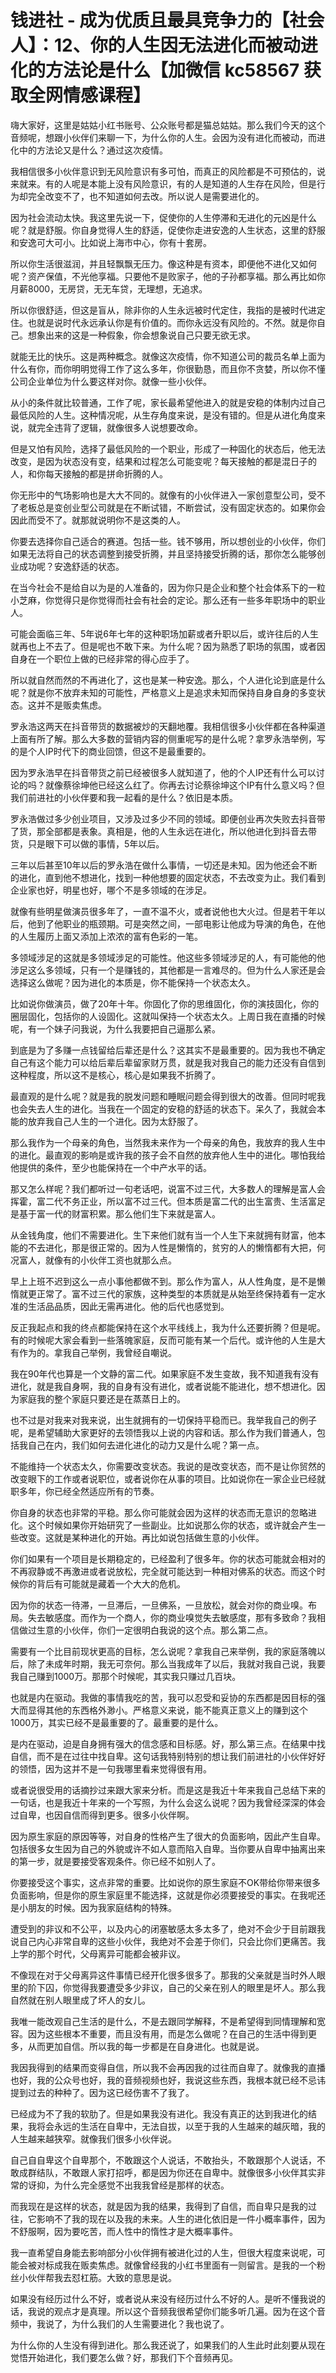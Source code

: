 # 钱进社 - 成为优质且最具竞争力的【社会人】：12、你的人生因无法进化而被动进化的方法论是什么【加微信 kc58567 获取全网情感课程】

嗨大家好，这里是姑姑小红书账号、公众账号都是猫总姑姑。那么我们今天的这个音频呢，想跟小伙伴们来聊一下，为什么你的人生。会因为没有进化而被动，而进化中的方法论又是什么？通过这次疫情。

我相信很多小伙伴意识到无风险意识有多可怕，而真正的风险都是不可预估的，说来就来。有的人呢是本能上没有风险意识，有的人是知道的人生存在风险，但是行为却完全改变不了，也不知道如何去改。所以说人是需要进化的。

因为社会流动太快。我这里先说一下，促使你的人生停滞和无进化的元凶是什么呢？就是舒服。你自身觉得人生的舒适，促使你走进安逸的人生状态，这里的舒服和安逸可大可小。比如说上海市中心，你有十套房。

所以你生活很滋润，并且轻飘飘无压力。像这种是有资本，即便他不进化又如何呢？资产保值，不光他享福。只要他不是败家子，他的子孙都享福。那么再比如你月薪8000，无房贷，无无车贷，无理想，无追求。

所以你很舒适，但这是盲从，除非你的人生永远被时代定住，我指的是被时代进定住。也就是说时代永远承认你是有价值的。而你永远没有风险的。不然。就是你自己。想象出来的这是一种假象，你会想象说自己只要无欲无求。

就能无比的快乐。这是两种概念。就像这次疫情，你不知道公司的裁员名单上面为什么有你，而你明明觉得工作了这么多年，你很勤恳，而且你不贪婪，所以你不懂公司企业单位为什么要这样对你。就像一些小伙伴。

从小的条件就比较普通，工作了呢，家长最希望他进入的就是安稳的体制内过自己最低风险的人生。这种情况呢，从生存角度来说，是没有错的。但是从进化角度来说，就完全违背了逻辑，就像很多人说想要改命。

但是又怕有风险，选择了最低风险的一个职业，形成了一种固化的状态后，他无法改变，是因为状态没有变，结果和过程怎么可能变呢？每天接触的都是混日子的人，和你每天接触的都是拼命折腾的人。

你无形中的气场影响也是大大不同的。就像有的小伙伴进入一家创意型公司，受不了老板总是变创业型公司就是在不断试错，不断尝试，没有固定状态的。如果你会因此而受不了。就那就说明你不是这类的人。

你要去选择你自己适合的赛道。包括一些。钱不够用，所以想创业的小伙伴，你们如果无法将自己的状态调整到接受折腾，并且坚持接受折腾的话，那你怎么能够创业成功呢？安逸舒适的状态。

在当今社会不是给自以为是的人准备的，因为你只是企业和整个社会体系下的一粒小芝麻，你觉得只是你觉得而社会有社会的定论。那么还有一些多年职场中的职业人。

可能会面临三年、5年说6年七年的这种职场加薪或者升职以后，或许往后的人生就再也上不去了。但是呢也不敢下来。为什么呢？因为熟悉了职场的氛围，或者因自身在一个职位上做的已经非常的得心应手了。

所以就自然而然的不再进化了，这也是某一种安逸。那么，个人进化论到底是什么呢？就是你不放弃未知的可能性，严格意义上是追求未知而保持自身自身的多变状态。这并不是贩卖焦虑。

罗永浩这两天在抖音带货的数据被炒的天翻地覆。我相信很多小伙伴都在各种渠道上面有所了解。那么大多数的营销内容的侧重呢写的是什么呢？拿罗永浩举例，写的是个人IP时代下的商业回馈，但这不是最重要的。

因为罗永浩早在抖音带货之前已经被很多人就知道了，他的个人IP还有什么可以讨论的吗？就像蔡徐坤他已经这么红了。你再去讨论蔡徐坤这个IP有什么意义吗？但我们前进社的小伙伴要和我一起看的是什么？依旧是本质。

罗永浩做过多少创业项目，又涉及过多少不同的领域。即便创业再次失败去抖音带了货，那全部都是表象。真相是，他的人生永远在进化，所以他进化到抖音去带货，只是眼下可以做的事情，5年以后。

三年以后甚至10年以后的罗永浩在做什么事情，一切还是未知。因为他还会不断的进化，直到他不想进化，找到一种他想要的固定状态，不去改变为止。我们看到企业家也好，明星也好，哪个不是多领域的在涉足。

就像有些明星做演员很多年了，一直不温不火，或者说他也大火过。但是若干年以后，他到了他职业的瓶颈期。可是突然之间，一部电影让他成为导演的角色，在他的人生履历上面又添加上浓浓的富有色彩的一笔。

多领域涉足的这就是多领域涉足的可能性。他这些多领域涉足的人，有可能他的他涉足这么多领域，只有一个是赚钱的，其他都是一言难尽的。但为什么人家还是会选择这么做呢？因为进化的本质是，你不能保持一个状态太久。

比如说你做演员，做了20年十年。你固化了你的思维固化，你的演技固化，你的圈层固化，包括你的人设固化。这就叫保持一个状态太久。上周日我在直播的时候呢，有一个妹子问我说，为什么我要把自己逼那么紧。

到底是为了多赚一点钱留给后辈还是什么？这其实不是最重要的。因为我也不确定自己有这个能力可以给后辈后辈留家财万贯，就是我对我自己的能力还没有自信到这种程度，所以这不是核心，核心是如果我不折腾了。

最直观的是什么呢？就是我的脱发问题和睡眠问题会得到很大的改善。但同时呢我也会失去人生的进化。当我在一个固定的安稳的舒适的状态下。呆久了，我就会本能的放弃我自己人生的一个进化。因为太舒服了。

那么我作为一个母亲的角色，当然我未来作为一个母亲的角色，我放弃的我人生中的进化。最直观的影响是或许我的孩子会不自然的放弃他人生中的进化。哪怕我给他提供的条件，至少也能保持在一个中产水平的话。

那又怎么样呢？我们都听过一句老话吧，说富不过三代，大多数人的理解是富人会挥霍，富二代不务正业，所以富不过三代。但本质是富二代的出生富贵、生活富足是基于富一代的财富积累。那么他们生下来就是富人。

从金钱角度，他们不需要进化。生下来他们就有当一个人生下来就拥有财富，他本能的不去进化，那是很正常的。因为人性是懒惰的，贫穷的人的懒惰都有大把，何况富人，就像有的小伙伴工资也就那么点。

早上上班不迟到这么一点小事他都做不到。那么作为富人，从人性角度，是不是懒惰就更正常了。富不过三代的家族，这种类型的本质就是从始至终保持着有一定水准的生活品品质，因此无需再进化。他的后代也感觉到。

反正我起点和我的终点都能保持在这个水平线线上，我为什么还要折腾？但是呢。有的时候呢大家会看到一些落魄家庭，反而可能有某一个后代。或许他的人生是大有作为的。拿我自己举例，我曾经自嘲说。

我在90年代也算是一个文静的富二代。如果家庭不发生变故，我不知道我有没有进化，就是我自身啊，我的自身有没有进化，或者说能不能进化，想不想进化。因为家庭我的整个家庭只要还是在蒸蒸日上的。

也不过是对我来对我来说，出生就拥有的一切保持平稳而已。我举我自己的例子呢，是希望辅助大家更好的去领悟我以上说的内容和话。那么作为我们普通人，包括我自己在内，我们如何去进化进化的动力又是什么呢？第一点。

不能维持一个状态太久，你需要改变状态。我说的是改变状态，而不是让你贸然的改变眼下的工作或者说职位，或者说你在从事的项目。比如说你在一家企业已经就职多年，你已经全然适应所有的节奏。

你自身的状态也非常的平稳。那么你可能就会因为这样的状态而无意识的忽略进化。这个时候如果你开始研究了一些副业。比如说那么你的状态，或许就会产生一些改变。这就是某种进化的开始。再比如说包括做生意的小伙伴。

你们如果有一个项目是长期稳定的，已经盈利了很多年。你的状态可能就会相对的不再寂静或不再激进或者说放松，完全就可能达到一种相对佛系的状态。而这个时候你的背后有可能就是藏着一个大大的危机。

因为你的状态一待滞，一旦滞后，一旦佛系，一旦放松，就会对你的商业嗅。布局。失去敏感度。而作为一个商人，你的商业嗅觉失去敏感度，那有多致命？我相信做过生意的小伙伴，你们一定很明白我说的这个点。那么第二点。

需要有一个比目前现状更高的目标，怎么说呢？拿我自己来举例，我的家庭落魄以后，除了未成年时期，我无可奈何。那么当我成年了以后，我就对我自己说，我要我自己赚到1000万。那那个时候呢，其实我只赚过几百块。

也就是内在驱动。我做的事情我吃的苦，我可以忍受和妥协的东西都是因目标的强大而显得其他的东西格外渺小。严格意义来说，能不能真正意义上的赚到这个1000万，其实已经不是最重要的了。最重要的是什么。

是内在驱动，迫是自身拥有强大的信念感和目标感。好，那么第三点。在结果中找自信，而不是在过往中找自卑。这句话我特别特别的想让我们前进社的小伙伴好好的领悟，因为这并不是一句我哪里看来觉得很有用。

或者说很受用的话摘抄过来跟大家来分析。而是这是我近十年来我自己总结下来的一句话，也是我近十年来的一个写照，为什么会这么说呢？因为我曾经深深的体会过自卑，也因自信而得到更多。很多小伙伴啊。

因为原生家庭的原因等等，对自身的性格产生了很大的负面影响，因此产生自卑。包括很多女生因为自己的外貌或许不如人意而陷入自卑。当你要从自卑中抽离出来的第一步，就是要接受客观条件。你已经不如别人了。

你要接受这个事实，这点非常的重要。比如说你的原生家庭不OK带给你带来很多负面影响，但是你的原生家庭里不能选择，这就是你必须要接受的事实。在我呢还是小朋友的时候。因为我家庭结构的特殊。

遭受到的非议和不公平，以及内心的闭塞敏感太多太多了，绝对不会少于目前跟我说自己内心非常自卑的这些小伙伴，我绝对不会差于你们，只会比你们更痛苦。我上学的那个时代，父母离异可能都会被非议。

不像现在对于父母离异这件事情已经开化很多很多了。那我的父亲就是当时外人眼里的阶下囚，你觉得我要遭受多少非议，自己的父亲在别人的眼里是坏人。那么我自然就在别人眼里成了坏人的女儿。

我唯一能改观自己生活的是什么，不是去跟同学解释，不是希望得到同情理解和宽容。因为这些根本不重要，而且没有用，而是怎么做呢？在自己的生活中得到更多，从而更加自信。所以我的每一步都是在自身进化。也就是说。

我因我得到的结果而变得自信，所以我不会再因我的过往而自卑了。就像我的直播也好，我的公众号也好，我的音频视频也好，我说这些东西，我根本就已经不忌讳提到过去的种种了。因为这已经伤害不了我了。

已经成为不了我的软肋了。但是如果我没有进化。我没有真正的达到我进化的结果，我将会永远的生活在自卑中，无法自拔，以至于我的人生越来的越灰暗，我的人生越来越狭窄。就像我们很多小伙伴说。

自己自自卑这个自卑那个，不敢跟这个人说话，不敢抬头，不敢跟那个人说话，不敢成群结队，不敢跟人家打招呼，都是因为你还在自卑中。就像很多小伙伴其实非常的讶抑，为什么完全感觉不出我我曾经是那样的状态。

而我现在是这样的状态，就是因为我的结果，我得到了自信，而自卑只是我的过往，它影响不了我的现在以及我的未来。人生的进化依旧是一件小概率事件，因为不舒服啊，因为要吃苦，而人性中的惰性才是大概率事件。

我一直希望自身能去影响部分小伙伴拥有被进化过的人生，但很大程度来说呢，可能会被对标成我在贩卖焦虑。就像曾经我的小红书里面有一则留言。是我的一个粉丝小伙伴帮我去怼杠筋。大致的意思是说。

如果没有经历过什么不好，或者说从来没有经历过什么不好的人。是听不懂我说的话，我说的观点才是真理。所以这个音频我很希望你们能多听几遍。因为在这个音频中，我说了，为什么我们的人生需要进化？我也说了。

为什么你的人生没有得到进化。那么我还说了，如果我们的人生此时此刻要从现在觉悟开始进化，我们要怎么做？好，那我们下个音频再见。

